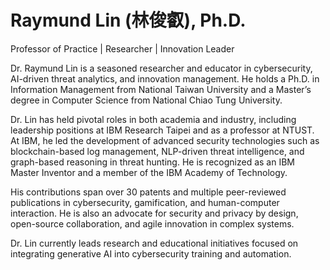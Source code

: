 # Raymund Lin (林俊叡), Ph.D.
Professor of Practice | Researcher | Innovation Leader

Dr. Raymund Lin is a seasoned researcher and educator in cybersecurity, AI-driven threat analytics, and innovation management. He holds a Ph.D. in Information Management from National Taiwan University and a Master’s degree in Computer Science from National Chiao Tung University.

Dr. Lin has held pivotal roles in both academia and industry, including leadership positions at IBM Research Taipei and as a professor at NTUST. At IBM, he led the development of advanced security technologies such as blockchain-based log management, NLP-driven threat intelligence, and graph-based reasoning in threat hunting. He is recognized as an IBM Master Inventor and a member of the IBM Academy of Technology.

His contributions span over 30 patents and multiple peer-reviewed publications in cybersecurity, gamification, and human-computer interaction. He is also an advocate for security and privacy by design, open-source collaboration, and agile innovation in complex systems.

Dr. Lin currently leads research and educational initiatives focused on integrating generative AI into cybersecurity training and automation.
